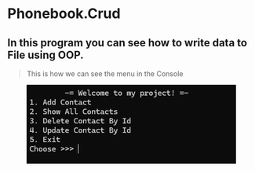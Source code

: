 # Phonebook.Crud
## In this program you can see how to write data to File using OOP.
> This is how we can see the menu in the Console

<p align="center">
  <img src="https://github.com/rajabov0011/Phonebook.Crud/blob/main/Assets/ShowMenu.png" alt="Show Menu">
</p>